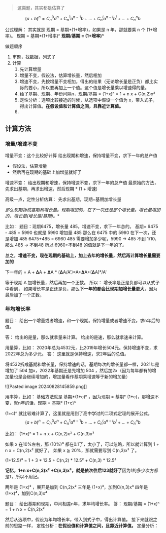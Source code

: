 > 这类题，其实都是估算了

$$
(a+b)^n = C_n^0a^n+C_n^1a^{n-1}b+...+C_n^ia^{n-i}b^i+...+C_n^nb
$$

公式理解：
其实就是 现期 = 基期*(1+增率)，如果是 n 年，那就要乘 n 个 (1+增率)。
现期 = 基期*(1+增率)ⁿ
**现期/基期 = (1+增率)ⁿ**

做题顺序

1. 审题，找数据，列式子
2. 计算
	1. 先计算增量
	2. 增量不变，假设法，估算增长量，然后相加
	3. 增速不变，先按增量不变相加，得出的结果（无论增长量是正负）都比实际的要小，所以要再加上一个值。这个值是增长量乘以增速得的量。
	4. 给了基期、现期、年份间隔n，现期/基期 = (1+x)ⁿ = 1 + n x + C(n,2)x²
	5. 定性分析：选项比较接近的时候，从选项中假设一个值为 x，带入式子，得出计算值。**在假设值和计算值之间，且靠近计算值。**
	6. 

## 计算方法

### 增量/增速不变

增量不变：这个比较好计算
给出现期和增速，保持增量不变，求下一年的总产值

- 假设法，估算增量
- 然后再在现期的基础上加增量就好了

增速不变：
给出现期和增速，保持增速不变，求下一年的总产值
最原始的方法，先求出基期，再求出增速，然后现期 * (1 + 增速)

高级一点，定性分析估算：
先求出基期，现期=基期加增长量

**那么现期拆成基期和增长量。现期增加的，在下一次还是那个增长量。增长量增加的，增长量*(增长量/基期)。**

比如：
题目：现期6475，增长量 485，增速不变，求下一年总的。
基期=  6475 - 485 = 5990
也就是 5990 增加量 485
那么在 6475 中的 5990 在下一次，还是增加 485
6475+485 = 6960
485 需要增加多少呢，5990 -> 485 不到 1/10，那么 485 -> 不到48
所以 6960+不到48 的值就是下一年的了。

总之，**增速不变，现在现期的基础上，加上去年的增长量，然后再计算增长量需要加的**

下一年的 = A + 𝚫A + 𝚫A * (𝚫A/A')=A+𝚫A+(𝚫A)²/A'

等于现期 A 加增长量，然后再加一个正数。
所以：
增长率是正是负都可以从式子中看到，
如果增长率是正还是负，那么**下一年的都会比现期加增长量更大**，因为最后加了一个正数。

### 年均增长率

题目：
给出一个增量或者增速，和一个现期。保持增量或者增速不变，求n年后的值。

答：
给出的是量，那么就拿量来计算。
给出的是速，那么就拿速来计算。

用量算，比如：
2020年总为4532元，比2019年增长504元。保持增速不变，求2022年总为多少元。
答： 
这里就是保持增速，求2年后的总值。

将4532拆成基期和增长量，保持增速的话，基期每次的增长量都一样，2021年是增加了 504 加x，2022年基期还是先增加 504 ，然后加2x（因为每年都有的增加量也是会继续增加的，增加量看作基期乘增速等于新的增加量）

![[Pasted image 20240828145859.png]]

用率算，比如：
基础方法就是 基期*(1+c)ⁿ ，因为现期 = 基期* (1+c)，那增速不变，就n年的话，现期 = 基期* (1+c)ⁿ

(1+c)ⁿ 就比较难计算了，这里就是用到了高中学过的二项式定理的展开公式。
$$
(a+b)^n = C_n^0a^n+C_n^1a^{n-1}b+...+C_n^ia^{n-i}b^i+...+C_n^nb
$$

比如：
(1+x)ⁿ  = 1 + n x + C(n,2)x² + C(n,3)x³ 

如果 x 在10%左右，那 (10%)³  都在0.1了，太小了，可以忽略，所以就计算到 1 + n x + C(n,2)x²  就好了。
如果 x ≧ 20%，那就需要写到  C(n,3)x³ 了。

(1+12.5)³ = 1 + 3 * 12.5 + C(n,2) * 12.5² + C(n,3) * 12.5³

**记忆，1+n x+C(n,2)x² +C(n,3)x³，就是依次往后123就好了**因为1的多少次方都是1，所以不用记。

两年是 (1+x)² ，展开是加到 C(n,2)x² 
三年是 (1+x)³，加到C(n,3)x³
四年是 (1+x)⁴，加到C(n,3)x⁴

题目： 
给出基期和现期，中间相差n年，求年均增长率。
答：
现期/基期 = (1+x)ⁿ = 1 + n x + C(n,2)x²

然后从选项中，假设为年均增长率，带入到式子中，得出计算值。
接下来就跟之前的思路一样，
定性分析：**在假设值和计算值之间，且靠近计算值。**
定量分析：

